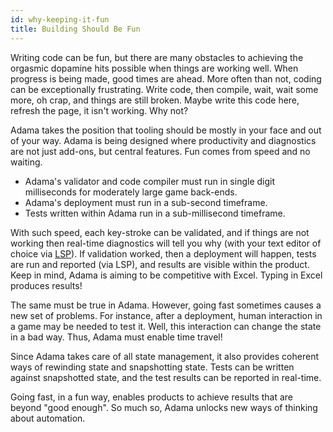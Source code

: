 ```yaml
---
id: why-keeping-it-fun
title: Building Should Be Fun
---
```


Writing code can be fun, but there are many obstacles to achieving the orgasmic dopamine hits possible when things are working well. When progress is being made, good times are ahead. More often than not, coding can be exceptionally frustrating. Write code, then compile, wait, wait some more, oh crap, and things are still broken. Maybe write this code here, refresh the page, it isn't working. Why not?

Adama takes the position that tooling should be mostly in your face and out of your way. Adama is being designed where productivity and diagnostics are not just add-ons, but central features. Fun comes from speed and no waiting.

* Adama's validator and code compiler must run in single digit milliseconds for moderately large game back-ends.
* Adama's deployment must run in a sub-second timeframe.
* Tests written within Adama run in a sub-millisecond timeframe.

With such speed, each key-stroke can be validated, and if things are not working then real-time diagnostics will tell you why (with your text editor of choice via [LSP](https://microsoft.github.io/language-server-protocol/)). If validation worked, then a deployment will happen, tests are run and reported (via LSP), and results are visible within the product. Keep in mind, Adama is aiming to be competitive with Excel. Typing in Excel produces results!

The same must be true in Adama. However, going fast sometimes causes a new set of problems. For instance, after a deployment, human interaction in a game may be needed to test it. Well, this interaction can change the state in a bad way. Thus, Adama must enable time travel!

Since Adama takes care of all state management, it also provides coherent ways of rewinding state and snapshotting state. Tests can be written against snapshotted state, and the test results can be reported in real-time.

Going fast, in a fun way, enables products to achieve results that are beyond "good enough". So much so, Adama unlocks new ways of thinking about automation.
